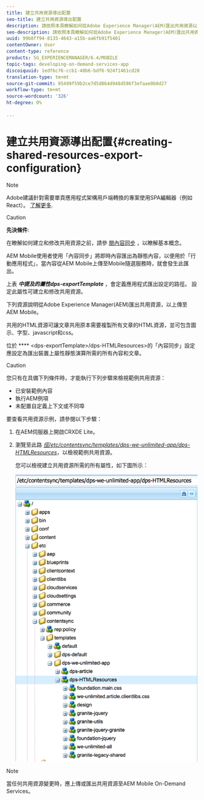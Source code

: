 ```yaml
---
title: 建立共用資源導出配置
seo-title: 建立共用資源導出配置
description: 請依照本頁瞭解如何從Adobe Experience Manager(AEM)匯出共用資源以上傳至AEM Mobile。
seo-description: 請依照本頁瞭解如何從Adobe Experience Manager(AEM)匯出共用資源以上傳至AEM Mobile。
uuid: 99b8ff94-8135-4643-a15b-aa6fb91f5401
contentOwner: User
content-type: reference
products: SG_EXPERIENCEMANAGER/6.4/MOBILE
topic-tags: developing-on-demand-services-app
discoiquuid: 1edf6c76-ccb1-40b6-bdf6-924f1461cd28
translation-type: tm+mt
source-git-commit: 95499f59b2ce7d5d864d948d596f3efaae0b0d27
workflow-type: tm+mt
source-wordcount: '326'
ht-degree: 0%

---
```



# 建立共用資源導出配置{#creating-shared-resources-export-configuration}

>[!NOTE]
>
>Adobe建議針對需要單頁應用程式架構用戶端轉換的專案使用SPA編輯器（例如React）。 [了解更多](/help/sites-developing/spa-overview.md).

>[!CAUTION]
>
>**先決條件**:
>
>在瞭解如何建立和修改共用資源之前，請參 [閱內容同步](/help/mobile/mobile-ondemand-contentsync.md) ，以瞭解基本概念。

AEM Mobile使用者使用「內容同步」將即時內容匯出為靜態內容，以便用於「行動應用程式」，當內容從AEM Mobile上傳至Mobile隨選服務時，就會發生此匯出。

上表 ***中提及的屬性dps-exportTemplate*** ，會定義應用程式匯出設定的路徑。 設定此屬性可建立和修改共用資源。

下列資源說明從Adobe Experience Manager(AEM)匯出共用資源，以上傳至AEM Mobile。

共用的HTML資源可讓文章共用原本需要複製所有文章的HTML資源，並可包含圖示、字型、javascript和css。

位於 **** &lt;dps-exportTemplate>/dps-HTMLResources>的「內容同步」設定應設定為匯出裝置上屬性靜態演算所需的所有內容和文章。

>[!CAUTION]
>
>您只有在具備下列條件時，才能執行下列步驟來檢視範例共用資源：
>
>* 已安裝範例內容
>* 執行AEM例項
>* 未配置自定義上下文或不同埠

>



要查看共用資源示例，請參閱以下步驟：

1. 在AEM伺服器上開啟CRXDE Lite。
1. 瀏覽至此路 *[徑/etc/contentsync/templates/dps-we-unlimited-app/dps-HTMLResources](http://localhost:4502/crx/de/index.jsp#/etc/contentsync/templates/dps-we-unlimited-app/dps-HTMLResources)*，以檢視範例共用資源。

   您可以檢視建立共用資源所需的所有屬性，如下圖所示：

   ![chlimage_1-145](assets/chlimage_1-145.png)

>[!NOTE]
>
>當任何共用資源變更時，應上傳或匯出共用資源至AEM Mobile On-Demand Services。


